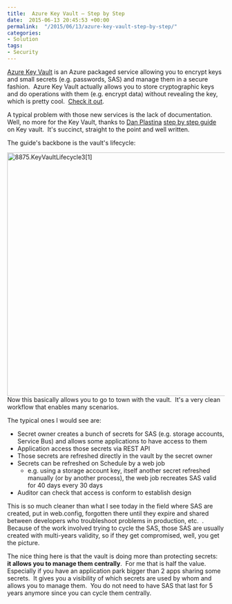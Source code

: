 ```yaml
---
title:  Azure Key Vault – Step by Step
date:  2015-06-13 20:45:53 +00:00
permalink:  "/2015/06/13/azure-key-vault-step-by-step/"
categories:
- Solution
tags:
- Security
---
```

<a href="http://vincentlauzon.com/2015/02/03/azure-key-vault/">Azure Key Vault</a> is an Azure packaged service allowing you to encrypt keys and small secrets (e.g. passwords, SAS) and manage them in a secure fashion.  Azure Key Vault actually allows you to store cryptographic keys and do operations with them (e.g. encrypt data) without revealing the key, which is pretty cool.  <a href="http://azure.microsoft.com/en-us/services/key-vault/">Check it out</a>.

A typical problem with those new services is the lack of documentation.  Well, no more for the Key Vault, thanks to <a href="https://social.technet.microsoft.com/profile/Dan%20Plastina%20[MSFT]" target="_blank">Dan Plastina</a> <a href="http://blogs.technet.com/b/kv/archive/2015/06/02/azure-key-vault-step-by-step.aspx" target="_blank">step by step guide</a> on Key vault.  It's succinct, straight to the point and well written.

The guide's backbone is the vault's lifecycle:

<a href="https://vincentlauzon.files.wordpress.com/2015/06/8875-keyvaultlifecycle31.png"><img class="aligncenter wp-image-788 size-full" src="https://vincentlauzon.files.wordpress.com/2015/06/8875-keyvaultlifecycle31.png" alt="8875.KeyVaultLifecycle3[1]" width="756" height="563" /></a>Now this basically allows you to go to town with the vault.  It's a very clean workflow that enables many scenarios.

The typical ones I would see are:
<ul>
	<li>Secret owner creates a bunch of secrets for SAS (e.g. storage accounts, Service Bus) and allows some applications to have access to them</li>
	<li>Application access those secrets via REST API</li>
	<li>Those secrets are refreshed directly in the vault by the secret owner</li>
	<li>Secrets can be refreshed on Schedule by a web job
<ul>
	<li>e.g. using a storage account key, itself another secret refreshed manually (or by another process), the web job recreates SAS valid for 40 days every 30 days</li>
</ul>
</li>
	<li>Auditor can check that access is conform to establish design</li>
</ul>
This is so much cleaner than what I see today in the field where SAS are created, put in web.config, forgotten there until they expire and shared between developers who troubleshoot problems in production, etc.  .  Because of the work involved trying to cycle the SAS, those SAS are usually created with multi-years validity, so if they get compromised, well, you get the picture.

The nice thing here is that the vault is doing more than protecting secrets:  <strong>it allows you to manage them centrally</strong>.  For me that is half the value.  Especially if you have an application park bigger than 2 apps sharing some secrets.  It gives you a visibility of which secrets are used by whom and allows you to manage them.  You do not need to have SAS that last for 5 years anymore since you can cycle them centrally.